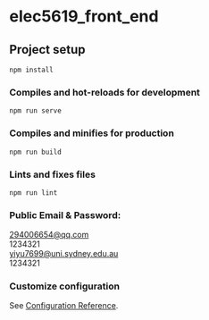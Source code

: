 # elec5619_front_end

## Project setup
```
npm install
```

### Compiles and hot-reloads for development
```
npm run serve
```

### Compiles and minifies for production
```
npm run build
```

### Lints and fixes files
```
npm run lint
```

### Public Email & Password:
294006654@qq.com  
1234321  
yiyu7699@uni.sydney.edu.au  
1234321  

### Customize configuration
See [Configuration Reference](https://cli.vuejs.org/config/).
